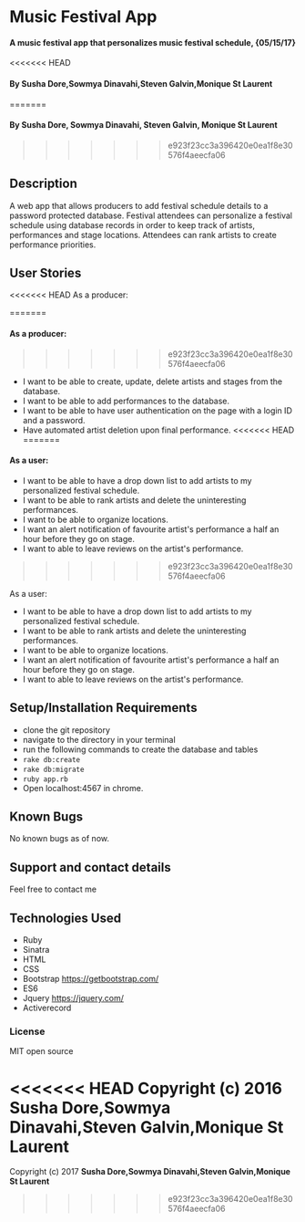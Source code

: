 # Music Festival App

#### A music festival app that personalizes music festival schedule, {05/15/17}

<<<<<<< HEAD
#### By **Susha Dore,Sowmya Dinavahi,Steven Galvin,Monique St Laurent**
=======
#### By  **Susha Dore, Sowmya Dinavahi, Steven Galvin, Monique St Laurent**
>>>>>>> e923f23cc3a396420e0ea1f8e30576f4aeecfa06

## Description

A web app that allows producers to add festival schedule details to a password protected database. Festival attendees can personalize a festival schedule using database records in order to keep track of artists, performances and stage locations. Attendees can rank artists to create performance priorities.

## User Stories
<<<<<<< HEAD
As a producer:

=======
#### As a producer:
>>>>>>> e923f23cc3a396420e0ea1f8e30576f4aeecfa06
* I want to be able to create, update, delete artists and stages from the database.
* I want to be able to add performances to the database.
* I want to be able to have user authentication on the page with a login ID and a password.
* Have automated artist deletion upon final performance.
<<<<<<< HEAD
=======
#### As a user:
* I want to be able to have a drop down list to add artists to my personalized  festival schedule.
* I want to be able to rank artists and delete the uninteresting performances.
* I want to be able to organize locations.
* I want an alert notification of favourite artist's performance a half an hour before they go on stage.
* I want to able to leave reviews on the artist's performance.
>>>>>>> e923f23cc3a396420e0ea1f8e30576f4aeecfa06

As a user:

* I want to be able to have a drop down list to add artists to my personalized festival schedule.
* I want to be able to rank artists and delete the uninteresting performances.
* I want to be able to organize locations.
* I want an alert notification of favourite artist's performance a half an hour before they go on stage.
* I want to able to leave reviews on the artist's performance.

## Setup/Installation Requirements

* clone the git repository
* navigate to the directory in your terminal
* run the following commands to create the database and tables
* `rake db:create`
* `rake db:migrate`
* `ruby app.rb`
* Open localhost:4567 in chrome.

## Known Bugs

No known bugs as of now.

## Support and contact details

Feel free to contact me

## Technologies Used

* Ruby
* Sinatra
* HTML
* CSS
* Bootstrap https://getbootstrap.com/
* ES6
* Jquery https://jquery.com/
* Activerecord

### License

MIT open source

<<<<<<< HEAD
Copyright (c) 2016 **Susha Dore,Sowmya Dinavahi,Steven Galvin,Monique St Laurent**
=======
Copyright (c) 2017 **Susha Dore,Sowmya Dinavahi,Steven Galvin,Monique St Laurent**
>>>>>>> e923f23cc3a396420e0ea1f8e30576f4aeecfa06
